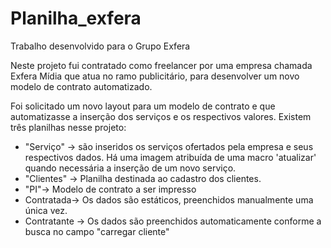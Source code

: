 # Planilha_exfera
Trabalho desenvolvido para o Grupo Exfera

Neste projeto fui contratado como freelancer por uma empresa chamada Exfera Mídia que atua no ramo publicitário, para desenvolver um novo modelo de contrato automatizado.

Foi solicitado um novo layout para um modelo de contrato e que automatizasse a inserção dos serviços e os respectivos valores.
Existem três planilhas nesse projeto:
- "Serviço" -> são inseridos os serviços ofertados pela empresa e seus respectivos dados. Há uma imagem atribuída de uma macro 'atualizar' quando necessária a inserção de um novo serviço.
- "Clientes" -> Planilha destinada ao cadastro dos clientes.
- "PI"-> Modelo de contrato a ser impresso
 -  Contratada-> Os dados são estáticos, preenchidos manualmente uma única vez.
 - Contratante -> Os dados são preenchidos automaticamente conforme a busca no campo "carregar cliente"
